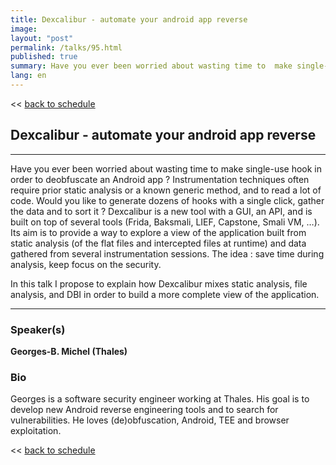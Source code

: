 ```yaml
---
title: Dexcalibur - automate your android app reverse
image: 
layout: "post"
permalink: /talks/95.html
published: true
summary: Have you ever been worried about wasting time to  make single-use hook in order to deobfuscate an…
lang: en
---
```

<< [back to schedule](/schedule/)

## Dexcalibur - automate your android app reverse
---


Have you ever been worried about wasting time to  make single-use hook in order to deobfuscate an Android app ?   Instrumentation techniques often require prior static analysis or a known generic method, and to read  a lot of code. Would you  like to generate dozens of hooks with a single click, gather the data and to sort it ?  Dexcalibur is a new tool with a GUI, an API, and is built on top of several tools (Frida, Baksmali, LIEF, Capstone, Smali VM, …). Its aim is to provide a way to  explore a view of the application built from static analysis (of the flat files and intercepted files at runtime) and data gathered from several instrumentation sessions. The idea : save time during analysis, keep focus on the security. 

In this talk  I propose to explain how Dexcalibur mixes static analysis, file analysis, and DBI in order to build a more complete view of the application.

---
### Speaker(s)


**Georges-B. Michel (Thales)**

### Bio
Georges is a software security engineer working at Thales.  His goal is to develop new Android reverse engineering tools and to search for vulnerabilities. He loves (de)obfuscation, Android, TEE and browser exploitation.

<< [back to schedule](/schedule/)
